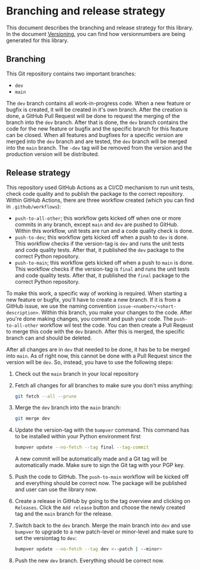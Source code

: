 # Branching and release strategy

This document describes the branching and release strategy for this library. In the document [Versioning](Versioning.md), you can find how versionnumbers are being generated for this library.

## Branching

This Git repository contains two important branches:
-   `dev`
-   `main`

The `dev` branch contains all work-in-progress code. When a new feature or bugfix is created, it will be created in it's own branch. After the creation is done, a GitHub Pull Request will be done to request the merging of the branch into the `dev` branch. After that is done, the `dev` branch contains the code for the new feature or bugfix and the specific branch for this feature can be closed. When all features and bugfixes for a specific version are merged into the `dev` branch and are tested, the `dev` branch will be merged into the `main` branch. The `-dev` tag will be removed from the version and the production version will be distributed.

## Release strategy

This repository used GitHub Actions as a CI/CD mechanism to run unit tests, check code quality and to publish the package to the correct repository. Within GitHub Actions, there are three workflow created (which you can find in `.github/workflows`):

-   `push-to-all-other`; this workflow gets kicked off when one or more commits in any branch, except `main` and `dev` are pushed to GitHub. Within this workflow, unit tests are run and a code quality check is done.
-   `push-to-dev`; this workflow gets kicked off when a push to `dev` is done. This workflow checks if the version-tag is `dev` and runs the unit tests and code quality tests. After that, it published the `dev` package to the correct Python repository.
-   `push-to-main`; this workflow gets kicked off when a push to `main` is done. This workflow checks if the version-tag is `final` and runs the unit tests and code quality tests. After that, it published the `final` package to the correct Python repository.

To make this work, a specific way of working is required. When starting a new feature or bugfix, you'll have to create a new branch. If it is from a GitHub issue, we use the naming convention `issue-<number>/<short-description>`. Within this branch, you make your changes to the code. After you're done making changes, you commit and push your code. The `push-to-all-other` workflow wil test the code. You can then create a Pull Reqeust to merge this code with the `dev` branch. After this is merged, the specific branch can and should be deleted.

After all changes are in `dev` that needed to be done, it has be to be merged into `main`. As of right now, this cannot be done with a Pull Request since the version will be `dev`. So, instead, you have to use the following steps:

1.  Check out the `main` branch in your local repository
2.  Fetch all changes for all branches to make sure you don't miss anything:

    ```bash
    git fetch --all --prune
    ```
3.  Merge the `dev` branch into the `main` branch:

    ```bash
    git merge dev
    ```
4.  Update the version-tag with the `bumpver` command. This command has to be installed within your Python environment first

    ```bash
    bumpver update --no-fetch --tag final --tag-commit
    ```

    A new commit will be automatically made and a Git tag will be automatically made. Make sure to sign the Git tag with your PGP key.
5.  Push the code to GitHub. The `push-to-main` workflow will be kicked off and everything should be correct now. The package will be published and user can use the library now.
6.  Create a release in GitHub by going to the tag overview and clicking on `Releases`. Click the `Add release` button and choose the newly created tag and the `main` branch for the release.
7.  Switch back to the `dev` branch. Merge the main branch into `dev` and use `bumpver` to upgrade to a new patch-level or minor-level and make sure to set the versiontag to `dev`:

    ```bash
    bumpver update --no-fetch --tag dev <--patch | --minor>
    ```
8.  Push the new `dev` branch. Everything should be correct now.